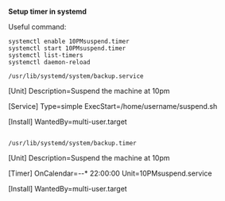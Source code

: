 **Setup timer in systemd**

Useful command:
```
systemctl enable 10PMsuspend.timer
systemctl start 10PMsuspend.timer
systemctl list-timers
systemctl daemon-reload

/usr/lib/systemd/system/backup.service
```
[Unit]
Description=Suspend the machine at 10pm

[Service]
Type=simple
ExecStart=/home/username/suspend.sh

[Install]
WantedBy=multi-user.target
```

/usr/lib/systemd/system/backup.timer
```
[Unit]
Description=Suspend the machine at 10pm

[Timer]
OnCalendar=*-*-* 22:00:00
Unit=10PMsuspend.service

[Install]
WantedBy=multi-user.target
```
